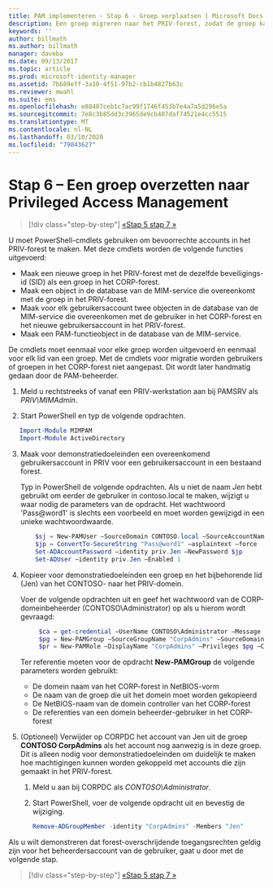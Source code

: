 ```yaml
---
title: PAM implementeren - Stap 6 - Groep verplaatsen | Microsoft Docs
description: Een groep migreren naar het PRIV-forest, zodat de groep kan worden beheerd met Privilege Access Management.
keywords: ''
author: billmath
ms.author: billmath
manager: daveba
ms.date: 09/13/2017
ms.topic: article
ms.prod: microsoft-identity-manager
ms.assetid: 7b689eff-3a10-4f51-97b2-cb1b4827b63c
ms.reviewer: mwahl
ms.suite: ems
ms.openlocfilehash: e88407ceb1c7ac99f1746f453b7e4a7a5d296e5a
ms.sourcegitcommit: 7e8c3b85dd3c3965de9cb407daf74521e4cc5515
ms.translationtype: MT
ms.contentlocale: nl-NL
ms.lasthandoff: 03/10/2020
ms.locfileid: "79043627"
---
```

# <a name="step-6--transition-a-group-to-privileged-access-management"></a>Stap 6 – Een groep overzetten naar Privileged Access Management

> [!div class="step-by-step"]
> [«Stap 5 ](step-5-establish-trust-between-priv-corp-forests.md)
> [stap 7 »](step-7-elevate-user-access.md)

U moet PowerShell-cmdlets gebruiken om bevoorrechte accounts in het PRIV-forest te maken. Met deze cmdlets worden de volgende functies uitgevoerd:

- Maak een nieuwe groep in het PRIV-forest met de dezelfde beveiligings-id (SID) als een groep in het CORP-forest.  
- Maak een object in de database van de MIM-service die overeenkomt met de groep in het PRIV-forest.  
- Maak voor elk gebruikersaccount twee objecten in de database van de MIM-service die overeenkomen met de gebruiker in het CORP-forest en het nieuwe gebruikersaccount in het PRIV-forest.  
- Maak een PAM-functieobject in de database van de MIM-service.  

De cmdlets moet eenmaal voor elke groep worden uitgevoerd en eenmaal voor elk lid van een groep. Met de cmdlets voor migratie worden gebruikers of groepen in het CORP-forest niet aangepast. Dit wordt later handmatig gedaan door de PAM-beheerder.

1. Meld u rechtstreeks of vanaf een PRIV-werkstation aan bij PAMSRV als *PRIV\MIMAdmin*.

2.  Start PowerShell en typ de volgende opdrachten.

```PowerShell
   Import-Module MIMPAM
   Import-Module ActiveDirectory
```

3. Maak voor demonstratiedoeleinden een overeenkomend gebruikersaccount in PRIV voor een gebruikersaccount in een bestaand forest.

   Typ in PowerShell de volgende opdrachten.  Als u niet de naam *Jen* hebt gebruikt om eerder de gebruiker in contoso.local te maken, wijzigt u waar nodig de parameters van de opdracht. Het wachtwoord 'Pass@word1' is slechts een voorbeeld en moet worden gewijzigd in een unieke wachtwoordwaarde.

   ```PowerShell
       $sj = New-PAMUser –SourceDomain CONTOSO.local –SourceAccountName Jen
       $jp = ConvertTo-SecureString "Pass@word1" –asplaintext –force
       Set-ADAccountPassword –identity priv.Jen –NewPassword $jp
       Set-ADUser –identity priv.Jen –Enabled 1
   ```

4. Kopieer voor demonstratiedoeleinden een groep en het bijbehorende lid (Jen) van het CONTOSO- naar het PRIV-domein.

    Voer de volgende opdrachten uit en geef het wachtwoord van de CORP-domeinbeheerder (CONTOSO\Administrator) op als u hierom wordt gevraagd:

   ```PowerShell
        $ca = get-credential –UserName CONTOSO\Administrator –Message "CORP forest domain admin credentials"
        $pg = New-PAMGroup –SourceGroupName "CorpAdmins" –SourceDomain CONTOSO.local                 –SourceDC CORPDC.contoso.local –Credentials $ca
        $pr = New-PAMRole –DisplayName "CorpAdmins" –Privileges $pg –Candidates $sj
   ```

    Ter referentie moeten voor de opdracht **New-PAMGroup** de volgende parameters worden gebruikt:

     -   De domein naam van het CORP-forest in NetBIOS-vorm  
     -   De naam van de groep die uit het domein moet worden gekopieerd  
     -   De NetBIOS-naam van de domein controller van het CORP-forest  
     -   De referenties van een domein beheerder-gebruiker in het CORP-forest  

5. (Optioneel) Verwijder op CORPDC het account van Jen uit de groep **CONTOSO CorpAdmins** als het account nog aanwezig is in deze groep.  Dit is alleen nodig voor demonstratiedoeleinden om duidelijk te maken hoe machtigingen kunnen worden gekoppeld met accounts die zijn gemaakt in het PRIV-forest.

   1.  Meld u aan bij CORPDC als *CONTOSO\Administrator*.

   2.  Start PowerShell, voer de volgende opdracht uit en bevestig de wijziging.

       ```PowerShell
       Remove-ADGroupMember -identity "CorpAdmins" -Members "Jen"
       ```


Als u wilt demonstreren dat forest-overschrijdende toegangsrechten geldig zijn voor het beheerdersaccount van de gebruiker, gaat u door met de volgende stap.

> [!div class="step-by-step"]
> [«Stap 5 ](step-5-establish-trust-between-priv-corp-forests.md)
> [stap 7 »](step-7-elevate-user-access.md)
